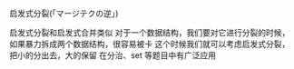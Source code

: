 启发式分裂(「マージテクの逆」)

启发式分裂和启发式合并类似
对于一个数据结构，我们要对它进行分裂的时候，如果暴力拆成两个数据结构，很容易被卡
这个时候我们就可以考虑启发式分裂，把小的分出去，大的保留
在分治、set 等题目中有广泛应用
